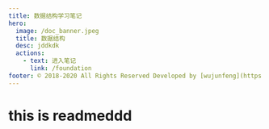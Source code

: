 ```yaml
---
title: 数据结构学习笔记
hero:
  image: /doc_banner.jpeg
  title: 数据结构
  desc: jddkdk
  actions:
    - text: 进入笔记
      link: /foundation
footer: © 2018-2020 All Rights Reserved Developed by [wujunfeng](https://www.junfengshow.com)
---
```


# this is readmeddd